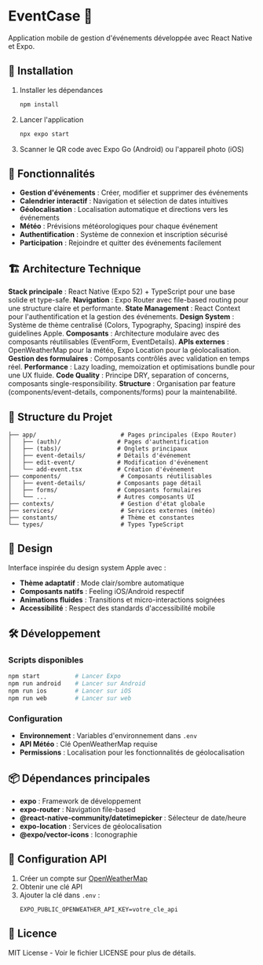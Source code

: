 # EventCase 📅

Application mobile de gestion d'événements développée avec React Native et Expo.

## 🚀 Installation

1. Installer les dépendances
   ```bash
   npm install
   ```

2. Lancer l'application
   ```bash
   npx expo start
   ```

3. Scanner le QR code avec Expo Go (Android) ou l'appareil photo (iOS)

## 📱 Fonctionnalités

- **Gestion d'événements** : Créer, modifier et supprimer des événements
- **Calendrier interactif** : Navigation et sélection de dates intuitives
- **Géolocalisation** : Localisation automatique et directions vers les événements
- **Météo** : Prévisions météorologiques pour chaque événement
- **Authentification** : Système de connexion et inscription sécurisé
- **Participation** : Rejoindre et quitter des événements facilement

## 🏗️ Architecture Technique

**Stack principale** : React Native (Expo 52) + TypeScript pour une base solide et type-safe.
**Navigation** : Expo Router avec file-based routing pour une structure claire et performante.
**State Management** : React Context pour l'authentification et la gestion des événements.
**Design System** : Système de thème centralisé (Colors, Typography, Spacing) inspiré des guidelines Apple.
**Composants** : Architecture modulaire avec des composants réutilisables (EventForm, EventDetails).
**APIs externes** : OpenWeatherMap pour la météo, Expo Location pour la géolocalisation.
**Gestion des formulaires** : Composants contrôlés avec validation en temps réel.
**Performance** : Lazy loading, memoization et optimisations bundle pour une UX fluide.
**Code Quality** : Principe DRY, separation of concerns, composants single-responsibility.
**Structure** : Organisation par feature (components/event-details, components/forms) pour la maintenabilité.

## 📂 Structure du Projet

```
├── app/                        # Pages principales (Expo Router)
│   ├── (auth)/                # Pages d'authentification
│   ├── (tabs)/                # Onglets principaux
│   ├── event-details/         # Détails d'événement
│   ├── edit-event/            # Modification d'événement
│   └── add-event.tsx          # Création d'événement
├── components/                 # Composants réutilisables
│   ├── event-details/         # Composants page détail
│   ├── forms/                 # Composants formulaires
│   └── ...                    # Autres composants UI
├── contexts/                   # Gestion d'état globale
├── services/                   # Services externes (météo)
├── constants/                  # Thème et constantes
└── types/                      # Types TypeScript
```

## 🎨 Design

Interface inspirée du design system Apple avec :
- **Thème adaptatif** : Mode clair/sombre automatique
- **Composants natifs** : Feeling iOS/Android respectif
- **Animations fluides** : Transitions et micro-interactions soignées
- **Accessibilité** : Respect des standards d'accessibilité mobile

## 🛠️ Développement

### Scripts disponibles
```bash
npm start          # Lancer Expo
npm run android    # Lancer sur Android
npm run ios        # Lancer sur iOS
npm run web        # Lancer sur web
```

### Configuration
- **Environnement** : Variables d'environnement dans `.env`
- **API Météo** : Clé OpenWeatherMap requise
- **Permissions** : Localisation pour les fonctionnalités de géolocalisation

## 📦 Dépendances principales

- **expo** : Framework de développement
- **expo-router** : Navigation file-based
- **@react-native-community/datetimepicker** : Sélecteur de date/heure
- **expo-location** : Services de géolocalisation
- **@expo/vector-icons** : Iconographie

## 🔧 Configuration API

1. Créer un compte sur [OpenWeatherMap](https://openweathermap.org/api)
2. Obtenir une clé API
3. Ajouter la clé dans `.env` :
   ```
   EXPO_PUBLIC_OPENWEATHER_API_KEY=votre_cle_api
   ```

## 📄 Licence

MIT License - Voir le fichier LICENSE pour plus de détails.